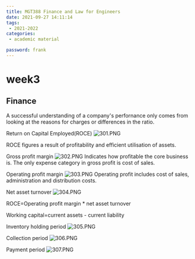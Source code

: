 ```yaml
---
title: MGT388 Finance and Law for Engineers
date: 2021-09-27 14:11:14
tags:
 - 2021-2022
categories: 
 - academic material

password: frank
---
```


# week3

## Finance

A successful understanding of a company's perfornance only comes from looking at the reasons for charges or differences in the ratio.

Return on Capital Employed(ROCE)
![301.PNG](301.PNG)

ROCE figures a result of profitability and efficient utilisation of assets.

Gross profit margin
![302.PNG](302.PNG)
Indicates how profitable the core business is.
The only expense category in gross profit is cost of sales.

Operating profit margin
![303.PNG](303.PNG)
Operating profit includes cost of sales, administration and distribution costs.

Net asset turnover
![304.PNG](304.PNG)

ROCE=Operating profit margin * net asset turnover

Working capital=current assets - current liability

Inventory holding period
![305.PNG](305.PNG)

Collection period
![306.PNG](306.PNG)

Payment period
![307.PNG](307.PNG)
